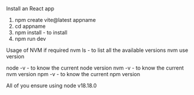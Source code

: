 Install an React app

  1. npm create vite@latest appname
  2. cd  appname
  3. npm install - to install 
  4. npm run dev



Usage of NVM if required
nvm ls - to list all the available versions
nvm use version


node -v - to know the current node version
nvm -v - to know the current nvm version
npm -v - to know the current npm version

All of you ensure using node v18.18.0
